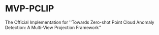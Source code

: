 # MVP-PCLIP
The Official Implementation for ''Towards Zero-shot Point Cloud Anomaly Detection: A Multi-View Projection Framework''

[paper]:https://export.arxiv.org/abs/2409.13162
